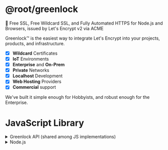 # @root/greenlock

🔐 Free SSL, Free Wildcard SSL, and Fully Automated HTTPS for Node.js and Browsers, issued by Let's Encrypt v2 via ACME

Greenlock&trade; is the easiest way to integrate Let's Encrypt into your projects, products, and infrastructure.

-   [x] **Wildcard** Certificates
-   [x] **IoT** Environments
-   [x] **Enterprise** and **On-Prem**
-   [x] **Private** Networks
-   [x] **Localhost** Development
-   [x] **Web Hosting** Providers
-   [x] **Commercial** support

We've built it simple enough for Hobbyists, and robust enough for the Enterprise.

<!--
# Localhost Development

<details>
<summary>HTTPS on Localhost</summary>
TODO

</details>

# WebServer with Automatic HTTPS

<details>
<summary>Learn more about the Greenlock Web Server</summary>
TODO
</details>

# Commandline

<details>
<summary>Learn more about the Greenlock CLI</summary>
TODO
</details>

-->

# JavaScript Library

<details>
<summary>Greenlock API (shared among JS implementations)</summary>

### Instantiate

```js
// Creates an instance of greenlock with certain default values

var gl = Greenlock.create({
	// Staging for testing environments
	staging: true,

	// This should be the contact who receives critical bug and security notifications
	// Optionally, you may receive other (very few) updates, such as important new features
	maintainerEmail: 'jon@example.com',
	maintainerUpdates: true, // default: false

	// The "Let's Encrypt Subscriber" (often the same as the maintainer)
	// NOT the end customer (except where that is also the maintainer)
	subscriberEmail: 'jon@example.com',
	agreeToTerms: true // default: false
});
```

| Parameter                 | Description                                                                                                                                                |
| ------------------------- | ---------------------------------------------------------------------------------------------------------------------------------------------------------- |
| servername                | the default servername to use for non-sni requests (many IoT clients)                                                                                      |
| maintainerEmail           | the developer contact for critical bug and security notifications                                                                                          |
| maintainerUpdates         | (default: false) receive occasional non-critical notifications                                                                                             |
| maintainerPackage         | if you publish your package for others to use, `require('./package.json').name` here                                                                       |
| maintainerPackageVersion  | if you publish your package for others to use, `require('./package.json').version` here                                                                    |
| subscriberEmail           | the contact who agrees to the Let's Encrypt Subscriber Agreement and the Greenlock Terms of Service<br>this contact receives renewal failure notifications |
| agreeToTerms              | (default: false) either 'true' or a function that presents the Terms of Service and returns it once accepted                                               |
| store                     | override the default storage module                                                                                                                        |
| store.module              | the name of your storage module                                                                                                                            |
| store.xxxx                | options specific to your storage module                                                                                                                    |
| challenges['http-01']     | provide an http-01 challenge module                                                                                                                        |
| challenges['dns-01']      | provide a dns-01 challenge module                                                                                                                          |
| challenges['tls-alpn-01'] | provide a tls-alpn-01 challenge module                                                                                                                     |
| challenges[type].module   | the name of your challenge module                                                                                                                          |
| challenges[type].xxxx     | module-specific options                                                                                                                                    |

### Add Approved Domains

```js
gl.add({
	subject: 'example.com',
	altnames: ['example.com', 'www.example.com', 'exampleapi.com']
});
```

| Parameter       | Description                                                                        |
| --------------- | ---------------------------------------------------------------------------------- |
| subject         | the first domain on, and identifier of the certificate                             |
| altnames        | first domain, plus additional domains<br>note: the order should always be the same |
| subscriberEmail | if different from the default (i.e. multi-tenant, whitelabel)                      |
| agreeToTerms    | if subscriber is different from the default                                        |

### Issue and Renew Certificates

This will renew only domains that have reached their `renewAt` or are within the befault `renewOffset`.

```js
return greenlock
	.renew()
	.then(function(pems) {
		console.info(pems);
	})
	.then(function(results) {
		results.forEach(function(site) {
			if (site.error) {
				console.error(site.subject, site.error);
				return;
			}
		});
	});
```

| Parameter  | Type | Description                                                |
| ---------- | ---- | ---------------------------------------------------------- |
| (optional) | -    | ALL parameters are optional, but some should be paired     |
| force      | bool | force silly options, such as tiny durations                |
| duplicate  | bool | force the domain to renew, regardless of age or expiration |

<!--
| servername  | string<br>hostname   | renew the certificate that has this domain in its altnames (for ServerName Indication / SNI lookup) |
| renewOffset | string<br>+ duration | renew domains that have been **issued** after the given duration. ex: '45d' (45 days _after_)       |
| renewOffset | string<br>- duration | renew domains, by this duration, before they **expire**. ex: '-3w' (3 weeks _before_)               |
-->

Note: only previous approved domains (via `gl.add()`) may be renewed

Note: this will NOT throw an **error**. It will return an array of certifates or errors.

### More

TODO

</details>

<details>
<summary>Node.js</summary>

```bash
npm install --save @root/greenlock
npm install --save greenlock-manager-fs
npm install --save greenlock-store-fs
npm install --save acme-http-01-standalone
```

<!--

TODO

</details>

<details>
<summary>Express.js</summary>

```js
'use strict';

var Greenlock = require(@root/greenlock-express);

var greenlock = Greenlock.create({
// for security and critical bug notices
maintainerEmail: 'jon@example.com'

// for
maintainerNewsletter: true
});
```

</details>

<details>
<summary>WebPack</summary>
TODO
</details>

<details>
<summary>VanillaJS for Browsers</summary>
TODO
</details>

-->

# HTTP-01 &amp; DNS-01 Integrations

For Public Web Servers running on a VPS, the **default HTTP-01 challenge plugin**
will work just fine for most people.

However, for

-   **Wildcard Certificates**
-   **IoT Environments**
-   **Enterprise On-Prem**
-   **Private Networks**

Greenlock provides an easy way to integrate Let's Encrypt with your existing services
through a variety of **DNS-01** infrastructure

Why
Typically file propagation is faster and more reliably than DNS propagation.
Therefore, http-01 will be preferred to dns-01 except when wildcards or **private domains** are in use.

http-01 will only be supplied as a defaut if no other challenge is provided.

You can use ACME (Let's Encrypt) with

-   [x] DNS-01 Challenges
    -   CloudFlare
    -   [Digital Ocean](https://git.rootprojects.org/root/acme-dns-01-digitalocean.js)
    -   [DNSimple](https://git.rootprojects.org/root/acme-dns-01-dnsimple.js)
    -   [DuckDNS](https://git.rootprojects.org/root/acme-dns-01-duckdns.js)
    -   [GoDaddy](https://git.rootprojects.org/root/acme-dns-01-godaddy.js)
    -   [Gandi](https://git.rootprojects.org/root/acme-dns-01-gandi.js)
    -   [NameCheap](https://git.rootprojects.org/root/acme-dns-01-namecheap.js)
    -   [Name&#46;com](https://git.rootprojects.org/root/acme-dns-01-namedotcom.js)
    -   Route53 (AWS)
    -   [Vultr](https://git.rootprojects.org/root/acme-dns-01-vultr.js)
    -   Build your own
-   [x] HTTP-01 Challenges
    -   [In-Memory](https://git.rootprojects.org/root/acme-http-01-standalone.js) (Standalone)
    -   [FileSystem](https://git.rootprojects.org/root/acme-http-01-webroot.js) (WebRoot)
    -   S3 (AWS, Digital Ocean, etc)
-   [x] TLS-ALPN-01 Challenges
    -   Contact us to learn about Greenlock Pro
